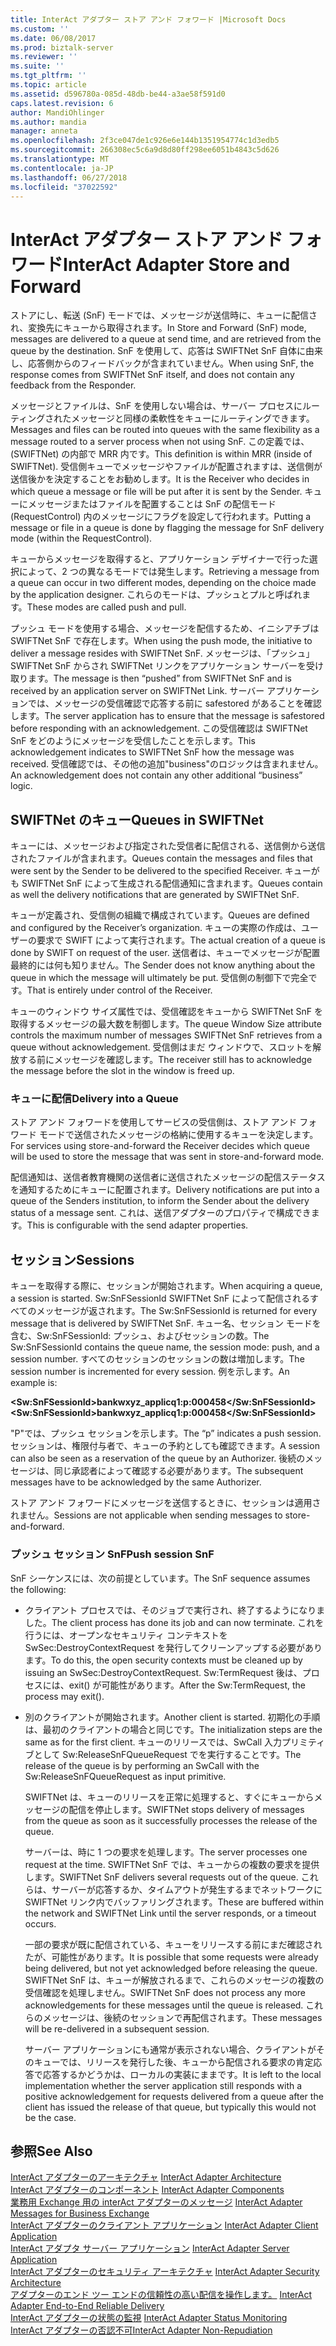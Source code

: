```yaml
---
title: InterAct アダプター ストア アンド フォワード |Microsoft Docs
ms.custom: ''
ms.date: 06/08/2017
ms.prod: biztalk-server
ms.reviewer: ''
ms.suite: ''
ms.tgt_pltfrm: ''
ms.topic: article
ms.assetid: d596780a-085d-48db-be44-a3ae58f591d0
caps.latest.revision: 6
author: MandiOhlinger
ms.author: mandia
manager: anneta
ms.openlocfilehash: 2f3ce047de1c926e6e144b1351954774c1d3edb5
ms.sourcegitcommit: 266308ec5c6a9d8d80ff298ee6051b4843c5d626
ms.translationtype: MT
ms.contentlocale: ja-JP
ms.lasthandoff: 06/27/2018
ms.locfileid: "37022592"
---
```

# <a name="interact-adapter-store-and-forward"></a><span data-ttu-id="96283-102">InterAct アダプター ストア アンド フォワード</span><span class="sxs-lookup"><span data-stu-id="96283-102">InterAct Adapter Store and Forward</span></span>
<span data-ttu-id="96283-103">ストアにし、転送 (SnF) モードでは、メッセージが送信時に、キューに配信され、変換先にキューから取得されます。</span><span class="sxs-lookup"><span data-stu-id="96283-103">In Store and Forward (SnF) mode, messages are delivered to a queue at send time, and are retrieved from the queue by the destination.</span></span> <span data-ttu-id="96283-104">SnF を使用して、応答は SWIFTNet SnF 自体に由来し、応答側からのフィードバックが含まれていません。</span><span class="sxs-lookup"><span data-stu-id="96283-104">When using SnF, the response comes from SWIFTNet SnF itself, and does not contain any feedback from the Responder.</span></span>  
  
 <span data-ttu-id="96283-105">メッセージとファイルは、SnF を使用しない場合は、サーバー プロセスにルーティングされたメッセージと同様の柔軟性をキューにルーティングできます。</span><span class="sxs-lookup"><span data-stu-id="96283-105">Messages and files can be routed into queues with the same flexibility as a message routed to a server process when not using SnF.</span></span> <span data-ttu-id="96283-106">この定義では、(SWIFTNet) の内部で MRR 内です。</span><span class="sxs-lookup"><span data-stu-id="96283-106">This definition is within MRR (inside of SWIFTNet).</span></span> <span data-ttu-id="96283-107">受信側キューでメッセージやファイルが配置されますは、送信側が送信後かを決定することをお勧めします。</span><span class="sxs-lookup"><span data-stu-id="96283-107">It is the Receiver who decides in which queue a message or file will be put after it is sent by the Sender.</span></span> <span data-ttu-id="96283-108">キューにメッセージまたはファイルを配置することは SnF の配信モード (RequestControl) 内のメッセージにフラグを設定して行われます。</span><span class="sxs-lookup"><span data-stu-id="96283-108">Putting a message or file in a queue is done by flagging the message for SnF delivery mode (within the RequestControl).</span></span>  
  
 <span data-ttu-id="96283-109">キューからメッセージを取得すると、アプリケーション デザイナーで行った選択によって、2 つの異なるモードでは発生します。</span><span class="sxs-lookup"><span data-stu-id="96283-109">Retrieving a message from a queue can occur in two different modes, depending on the choice made by the application designer.</span></span> <span data-ttu-id="96283-110">これらのモードは、プッシュとプルと呼ばれます。</span><span class="sxs-lookup"><span data-stu-id="96283-110">These modes are called push and pull.</span></span>  
  
 <span data-ttu-id="96283-111">プッシュ モードを使用する場合、メッセージを配信するため、イニシアチブは SWIFTNet SnF で存在します。</span><span class="sxs-lookup"><span data-stu-id="96283-111">When using the push mode, the initiative to deliver a message resides with SWIFTNet SnF.</span></span> <span data-ttu-id="96283-112">メッセージは、「プッシュ」SWIFTNet SnF からされ SWIFTNet リンクをアプリケーション サーバーを受け取ります。</span><span class="sxs-lookup"><span data-stu-id="96283-112">The message is then “pushed” from SWIFTNet SnF and is received by an application server on SWIFTNet Link.</span></span> <span data-ttu-id="96283-113">サーバー アプリケーションでは、メッセージの受信確認で応答する前に safestored があることを確認します。</span><span class="sxs-lookup"><span data-stu-id="96283-113">The server application has to ensure that the message is safestored before responding with an acknowledgement.</span></span> <span data-ttu-id="96283-114">この受信確認は SWIFTNet SnF をどのようにメッセージを受信したことを示します。</span><span class="sxs-lookup"><span data-stu-id="96283-114">This acknowledgement indicates to SWIFTNet SnF how the message was received.</span></span> <span data-ttu-id="96283-115">受信確認では、その他の追加"business"のロジックは含まれません。</span><span class="sxs-lookup"><span data-stu-id="96283-115">An acknowledgement does not contain any other additional “business” logic.</span></span>  
  
## <a name="queues-in-swiftnet"></a><span data-ttu-id="96283-116">SWIFTNet のキュー</span><span class="sxs-lookup"><span data-stu-id="96283-116">Queues in SWIFTNet</span></span>  
 <span data-ttu-id="96283-117">キューには、メッセージおよび指定された受信者に配信される、送信側から送信されたファイルが含まれます。</span><span class="sxs-lookup"><span data-stu-id="96283-117">Queues contain the messages and files that were sent by the Sender to be delivered to the specified Receiver.</span></span> <span data-ttu-id="96283-118">キューがも SWIFTNet SnF によって生成される配信通知に含まれます。</span><span class="sxs-lookup"><span data-stu-id="96283-118">Queues contain as well the delivery notifications that are generated by SWIFTNet SnF.</span></span>  
  
 <span data-ttu-id="96283-119">キューが定義され、受信側の組織で構成されています。</span><span class="sxs-lookup"><span data-stu-id="96283-119">Queues are defined and configured by the Receiver’s organization.</span></span> <span data-ttu-id="96283-120">キューの実際の作成は、ユーザーの要求で SWIFT によって実行されます。</span><span class="sxs-lookup"><span data-stu-id="96283-120">The actual creation of a queue is done by SWIFT on request of the user.</span></span> <span data-ttu-id="96283-121">送信者は、キューでメッセージが配置最終的には何も知りません。</span><span class="sxs-lookup"><span data-stu-id="96283-121">The Sender does not know anything about the queue in which the message will ultimately be put.</span></span> <span data-ttu-id="96283-122">受信側の制御下で完全です。</span><span class="sxs-lookup"><span data-stu-id="96283-122">That is entirely under control of the Receiver.</span></span>  
  
 <span data-ttu-id="96283-123">キューのウィンドウ サイズ属性では、受信確認をキューから SWIFTNet SnF を取得するメッセージの最大数を制御します。</span><span class="sxs-lookup"><span data-stu-id="96283-123">The queue Window Size attribute controls the maximum number of messages SWIFTNet SnF retrieves from a queue without acknowledgement.</span></span> <span data-ttu-id="96283-124">受信側はまだ ウィンドウで、スロットを解放する前にメッセージを確認します。</span><span class="sxs-lookup"><span data-stu-id="96283-124">The receiver still has to acknowledge the message before the slot in the window is freed up.</span></span>  
  
### <a name="delivery-into-a-queue"></a><span data-ttu-id="96283-125">キューに配信</span><span class="sxs-lookup"><span data-stu-id="96283-125">Delivery into a Queue</span></span>  
 <span data-ttu-id="96283-126">ストア アンド フォワードを使用してサービスの受信側は、ストア アンド フォワード モードで送信されたメッセージの格納に使用するキューを決定します。</span><span class="sxs-lookup"><span data-stu-id="96283-126">For services using store-and-forward the Receiver decides which queue will be used to store the message that was sent in store-and-forward mode.</span></span>  
  
 <span data-ttu-id="96283-127">配信通知は、送信者教育機関の送信者に送信されたメッセージの配信ステータスを通知するためにキューに配置されます。</span><span class="sxs-lookup"><span data-stu-id="96283-127">Delivery notifications are put into a queue of the Senders institution, to inform the Sender about the delivery status of a message sent.</span></span> <span data-ttu-id="96283-128">これは、送信アダプターのプロパティで構成できます。</span><span class="sxs-lookup"><span data-stu-id="96283-128">This is configurable with the send adapter properties.</span></span>  
  
## <a name="sessions"></a><span data-ttu-id="96283-129">セッション</span><span class="sxs-lookup"><span data-stu-id="96283-129">Sessions</span></span>  
 <span data-ttu-id="96283-130">キューを取得する際に、セッションが開始されます。</span><span class="sxs-lookup"><span data-stu-id="96283-130">When acquiring a queue, a session is started.</span></span> <span data-ttu-id="96283-131">Sw:SnFSessionId SWIFTNet SnF によって配信されるすべてのメッセージが返されます。</span><span class="sxs-lookup"><span data-stu-id="96283-131">The Sw:SnFSessionId is returned for every message that is delivered by SWIFTNet SnF.</span></span> <span data-ttu-id="96283-132">キュー名、セッション モードを含む、Sw:SnFSessionId: プッシュ、およびセッションの数。</span><span class="sxs-lookup"><span data-stu-id="96283-132">The Sw:SnFSessionId contains the queue name, the session mode: push, and a session number.</span></span> <span data-ttu-id="96283-133">すべてのセッションのセッションの数は増加します。</span><span class="sxs-lookup"><span data-stu-id="96283-133">The session number is incremented for every session.</span></span> <span data-ttu-id="96283-134">例を示します。</span><span class="sxs-lookup"><span data-stu-id="96283-134">An example is:</span></span>  
  
 <span data-ttu-id="96283-135">**\<Sw:SnFSessionId\>bankwxyz_applicq1:p:000458\</Sw:SnFSessionId\>**</span><span class="sxs-lookup"><span data-stu-id="96283-135">**\<Sw:SnFSessionId\>bankwxyz_applicq1:p:000458\</Sw:SnFSessionId\>**</span></span>  
  
 <span data-ttu-id="96283-136">"P"では、プッシュ セッションを示します。</span><span class="sxs-lookup"><span data-stu-id="96283-136">The “p” indicates a push session.</span></span> <span data-ttu-id="96283-137">セッションは、権限付与者で、キューの予約としても確認できます。</span><span class="sxs-lookup"><span data-stu-id="96283-137">A session can also be seen as a reservation of the queue by an Authorizer.</span></span> <span data-ttu-id="96283-138">後続のメッセージは、同じ承認者によって確認する必要があります。</span><span class="sxs-lookup"><span data-stu-id="96283-138">The subsequent messages have to be acknowledged by the same Authorizer.</span></span>  
  
 <span data-ttu-id="96283-139">ストア アンド フォワードにメッセージを送信するときに、セッションは適用されません。</span><span class="sxs-lookup"><span data-stu-id="96283-139">Sessions are not applicable when sending messages to store-and-forward.</span></span>  
  
### <a name="push-session-snf"></a><span data-ttu-id="96283-140">プッシュ セッション SnF</span><span class="sxs-lookup"><span data-stu-id="96283-140">Push session SnF</span></span>  
 <span data-ttu-id="96283-141">SnF シーケンスには、次の前提としています。</span><span class="sxs-lookup"><span data-stu-id="96283-141">The SnF sequence assumes the following:</span></span>  
  
- <span data-ttu-id="96283-142">クライアント プロセスでは、そのジョブで実行され、終了するようになりました。</span><span class="sxs-lookup"><span data-stu-id="96283-142">The client process has done its job and can now terminate.</span></span> <span data-ttu-id="96283-143">これを行うには、オープンなセキュリティ コンテキストを SwSec:DestroyContextRequest を発行してクリーンアップする必要があります。</span><span class="sxs-lookup"><span data-stu-id="96283-143">To do this, the open security contexts must be cleaned up by issuing an SwSec:DestroyContextRequest.</span></span> <span data-ttu-id="96283-144">Sw:TermRequest 後は、プロセスには、exit() が可能性があります。</span><span class="sxs-lookup"><span data-stu-id="96283-144">After the Sw:TermRequest, the process may exit().</span></span>  
  
- <span data-ttu-id="96283-145">別のクライアントが開始されます。</span><span class="sxs-lookup"><span data-stu-id="96283-145">Another client is started.</span></span> <span data-ttu-id="96283-146">初期化の手順は、最初のクライアントの場合と同じです。</span><span class="sxs-lookup"><span data-stu-id="96283-146">The initialization steps are the same as for the first client.</span></span> <span data-ttu-id="96283-147">キューのリリースでは、SwCall 入力プリミティブとして Sw:ReleaseSnFQueueRequest でを実行することです。</span><span class="sxs-lookup"><span data-stu-id="96283-147">The release of the queue is by performing an SwCall with the Sw:ReleaseSnFQueueRequest as input primitive.</span></span>  
  
   <span data-ttu-id="96283-148">SWIFTNet は、キューのリリースを正常に処理すると、すぐにキューからメッセージの配信を停止します。</span><span class="sxs-lookup"><span data-stu-id="96283-148">SWIFTNet stops delivery of messages from the queue as soon as it successfully processes the release of the queue.</span></span>  
  
  <span data-ttu-id="96283-149">サーバーは、時に 1 つの要求を処理します。</span><span class="sxs-lookup"><span data-stu-id="96283-149">The server processes one request at the time.</span></span> <span data-ttu-id="96283-150">SWIFTNet SnF では、キューからの複数の要求を提供します。</span><span class="sxs-lookup"><span data-stu-id="96283-150">SWIFTNet SnF delivers several requests out of the queue.</span></span> <span data-ttu-id="96283-151">これらは、サーバーが応答するか、タイムアウトが発生するまでネットワークに SWIFTNet リンク内でバッファリングされます。</span><span class="sxs-lookup"><span data-stu-id="96283-151">These are buffered within the network and SWIFTNet Link until the server responds, or a timeout occurs.</span></span>  
  
  <span data-ttu-id="96283-152">一部の要求が既に配信されている、キューをリリースする前にまだ確認されたが、可能性があります。</span><span class="sxs-lookup"><span data-stu-id="96283-152">It is possible that some requests were already being delivered, but not yet acknowledged before releasing the queue.</span></span> <span data-ttu-id="96283-153">SWIFTNet SnF は、キューが解放されるまで、これらのメッセージの複数の受信確認を処理しません。</span><span class="sxs-lookup"><span data-stu-id="96283-153">SWIFTNet SnF does not process any more acknowledgements for these messages until the queue is released.</span></span> <span data-ttu-id="96283-154">これらのメッセージは、後続のセッションで再配信されます。</span><span class="sxs-lookup"><span data-stu-id="96283-154">These messages will be re-delivered in a subsequent session.</span></span>  
  
  <span data-ttu-id="96283-155">サーバー アプリケーションにも通常が表示されない場合、クライアントがそのキューでは、リリースを発行した後、キューから配信される要求の肯定応答で応答するかどうかは、ローカルの実装にままです。</span><span class="sxs-lookup"><span data-stu-id="96283-155">It is left to the local implementation whether the server application still responds with a positive acknowledgement for requests delivered from a queue after the client has issued the release of that queue, but typically this would not be the case.</span></span>  
  
## <a name="see-also"></a><span data-ttu-id="96283-156">参照</span><span class="sxs-lookup"><span data-stu-id="96283-156">See Also</span></span>  
 <span data-ttu-id="96283-157">[InterAct アダプターのアーキテクチャ](../../adapters-and-accelerators/fileact-interact/interact-adapter-architecture.md) </span><span class="sxs-lookup"><span data-stu-id="96283-157">[InterAct Adapter Architecture](../../adapters-and-accelerators/fileact-interact/interact-adapter-architecture.md) </span></span>  
 <span data-ttu-id="96283-158">[InterAct アダプターのコンポーネント](../../adapters-and-accelerators/fileact-interact/interact-adapter-components.md) </span><span class="sxs-lookup"><span data-stu-id="96283-158">[InterAct Adapter Components](../../adapters-and-accelerators/fileact-interact/interact-adapter-components.md) </span></span>  
 <span data-ttu-id="96283-159">[業務用 Exchange 用の interAct アダプターのメッセージ](../../adapters-and-accelerators/fileact-interact/interact-adapter-messages-for-business-exchange.md) </span><span class="sxs-lookup"><span data-stu-id="96283-159">[InterAct Adapter Messages for Business Exchange](../../adapters-and-accelerators/fileact-interact/interact-adapter-messages-for-business-exchange.md) </span></span>  
 <span data-ttu-id="96283-160">[InterAct アダプターのクライアント アプリケーション](../../adapters-and-accelerators/fileact-interact/interact-adapter-client-application.md) </span><span class="sxs-lookup"><span data-stu-id="96283-160">[InterAct Adapter Client Application](../../adapters-and-accelerators/fileact-interact/interact-adapter-client-application.md) </span></span>  
 <span data-ttu-id="96283-161">[InterAct アダプタ サーバー アプリケーション](../../adapters-and-accelerators/fileact-interact/interact-adapter-server-application.md) </span><span class="sxs-lookup"><span data-stu-id="96283-161">[InterAct Adapter Server Application](../../adapters-and-accelerators/fileact-interact/interact-adapter-server-application.md) </span></span>  
 <span data-ttu-id="96283-162">[InterAct アダプターのセキュリティ アーキテクチャ](../../adapters-and-accelerators/fileact-interact/interact-adapter-security-architecture.md) </span><span class="sxs-lookup"><span data-stu-id="96283-162">[InterAct Adapter Security Architecture](../../adapters-and-accelerators/fileact-interact/interact-adapter-security-architecture.md) </span></span>  
 <span data-ttu-id="96283-163">[アダプターのエンド ツー エンドの信頼性の高い配信を操作します。](../../adapters-and-accelerators/fileact-interact/interact-adapter-end-to-end-reliable-delivery.md) </span><span class="sxs-lookup"><span data-stu-id="96283-163">[InterAct Adapter End-to-End Reliable Delivery](../../adapters-and-accelerators/fileact-interact/interact-adapter-end-to-end-reliable-delivery.md) </span></span>  
 <span data-ttu-id="96283-164">[InterAct アダプターの状態の監視](../../adapters-and-accelerators/fileact-interact/interact-adapter-status-monitoring.md) </span><span class="sxs-lookup"><span data-stu-id="96283-164">[InterAct Adapter Status Monitoring](../../adapters-and-accelerators/fileact-interact/interact-adapter-status-monitoring.md) </span></span>  
 [<span data-ttu-id="96283-165">InterAct アダプターの否認不可</span><span class="sxs-lookup"><span data-stu-id="96283-165">InterAct Adapter Non-Repudiation</span></span>](../../adapters-and-accelerators/fileact-interact/interact-adapter-non-repudiation.md)